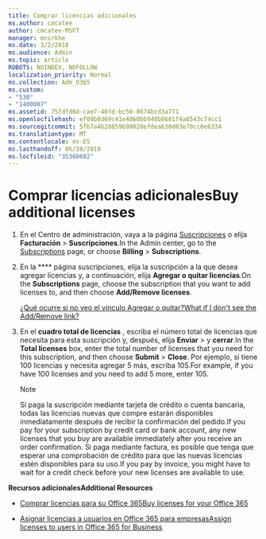 ```yaml
---
title: Comprar licencias adicionales
ms.author: cmcatee
author: cmcatee-MSFT
manager: mnirkhe
ms.date: 3/2/2018
ms.audience: Admin
ms.topic: article
ROBOTS: NOINDEX, NOFOLLOW
localization_priority: Normal
ms.collection: Adm_O365
ms.custom:
- "530"
- "1400007"
ms.assetid: 75fdfd6d-cae7-40fd-bc50-8674bcd3a771
ms.openlocfilehash: ef09b8d69c41e4060bb948b0681f4a6543c74cc1
ms.sourcegitcommit: 5fb7a4b28859690020efdea630d03e70cc0e6334
ms.translationtype: MT
ms.contentlocale: es-ES
ms.lasthandoff: 06/28/2019
ms.locfileid: "35360682"
---
```

# <a name="buy-additional-licenses"></a><span data-ttu-id="939a8-102">Comprar licencias adicionales</span><span class="sxs-lookup"><span data-stu-id="939a8-102">Buy additional licenses</span></span>

1. <span data-ttu-id="939a8-103">En el Centro de administración, vaya a la página [Suscripciones](https://go.microsoft.com/fwlink/p/?linkid=842054) o elija **Facturación** \> **Suscripciones**.</span><span class="sxs-lookup"><span data-stu-id="939a8-103">In the Admin center, go to the [Subscriptions](https://go.microsoft.com/fwlink/p/?linkid=842054) page, or choose **Billing** \> **Subscriptions**.</span></span>

2. <span data-ttu-id="939a8-104">En la \*\*\*\* página suscripciones, elija la suscripción a la que desea agregar licencias y, a continuación, elija **Agregar o quitar licencias**.</span><span class="sxs-lookup"><span data-stu-id="939a8-104">On the **Subscriptions** page, choose the subscription that you want to add licenses to, and then choose **Add/Remove licenses**.</span></span>

    [<span data-ttu-id="939a8-105">¿Qué ocurre si no veo el vínculo Agregar o quitar?</span><span class="sxs-lookup"><span data-stu-id="939a8-105">What if I don't see the Add/Remove link?</span></span>](https://support.office.com/article/36081d8d-b3fa-4948-8c34-e217bba825e1#bkmk_no_link)

3. <span data-ttu-id="939a8-106">En el **cuadro total de licencias** , escriba el número total de licencias que necesita para esta suscripción y, después, elija **Enviar** \> y **cerrar**.</span><span class="sxs-lookup"><span data-stu-id="939a8-106">In the **Total licenses** box, enter the total number of licenses that you need for this subscription, and then choose **Submit** \> **Close**.</span></span> <span data-ttu-id="939a8-107">Por ejemplo, si tiene 100 licencias y necesita agregar 5 más, escriba 105.</span><span class="sxs-lookup"><span data-stu-id="939a8-107">For example, if you have 100 licenses and you need to add 5 more, enter 105.</span></span>

    > [!NOTE]
    > <span data-ttu-id="939a8-108">Si paga la suscripción mediante tarjeta de crédito o cuenta bancaria, todas las licencias nuevas que compre estarán disponibles inmediatamente después de recibir la confirmación del pedido.</span><span class="sxs-lookup"><span data-stu-id="939a8-108">If you pay for your subscription by credit card or bank account, any new licenses that you buy are available immediately after you receive an order confirmation.</span></span> <span data-ttu-id="939a8-109">Si paga mediante factura, es posible que tenga que esperar una comprobación de crédito para que las nuevas licencias estén disponibles para su uso.</span><span class="sxs-lookup"><span data-stu-id="939a8-109">If you pay by invoice, you might have to wait for a credit check before your new licenses are available to use.</span></span>
  
 <span data-ttu-id="939a8-110">**Recursos adicionales**</span><span class="sxs-lookup"><span data-stu-id="939a8-110">**Additional Resources**</span></span>
  
- [<span data-ttu-id="939a8-111">Comprar licencias para su Office 365</span><span class="sxs-lookup"><span data-stu-id="939a8-111">Buy licenses for your Office 365</span></span>](https://support.office.com/article/36081d8d-b3fa-4948-8c34-e217bba825e1)

- [<span data-ttu-id="939a8-112">Asignar licencias a usuarios en Office 365 para empresas</span><span class="sxs-lookup"><span data-stu-id="939a8-112">Assign licenses to users in Office 365 for Business</span></span>](https://support.office.com/article/997596b5-4173-4627-b915-36abac6786dc)
